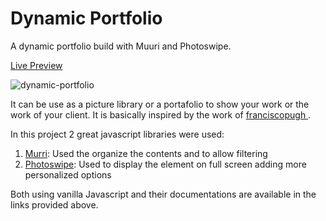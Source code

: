 
# Dynamic Portfolio
A dynamic portfolio build with Muuri and Photoswipe.

[Live Preview](https://dynamic-portfolio.pages.dev/)

![dynamic-portfolio](https://user-images.githubusercontent.com/108553748/195470054-6bdd88cd-0f1e-42c3-a05d-61d4d1981ef4.jpg)

It can be use as a picture library or a portafolio to show your work or the work of your client. It is basically inspired by the work of [franciscopugh
](https://github.com/franciscopugh/dynamic-portfolio).

In this project 2 great javascript libraries were used: 
1. [Murri](https://github.com/haltu/muuri): Used the organize the contents and to allow filtering
2. [Photoswipe](https://github.com/dimsemenov/PhotoSwipe): Used to display the element on full screen adding more personalized options

Both using vanilla Javascript and their documentations are available in the links provided above. 
